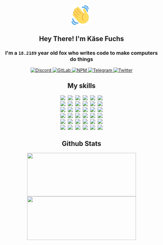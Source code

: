 <div><p align=center><img src=./resources/images/wave.gif width=64px height=64px></p><h2 align=center>Hey There! I'm Käse Fuchs</h2><h3 align=center>I'm a <code>18.2189</code> year old fox who writes code to make computers do things</h3><p align=center><a href=https://discord.com/users/507526681125322772><img alt=Discord src="https://img.shields.io/badge/Discord-5865F2?logo=discord&logoColor=white&style=flat-square#9aa3e470e493894d48757876c812c849"> </a><a href=https://gitlab.com/kasefuchs><img alt=GitLab src="https://img.shields.io/badge/GitLab-330F63?logo=gitlab&logoColor=white&style=flat-square#9aa3e470e493894d48757876c812c849"> </a><a href=https://npmjs.com/~kasefuchs><img alt=NPM src="https://img.shields.io/badge/NPM-CB3837?logo=npm&logoColor=white&style=flat-square#9aa3e470e493894d48757876c812c849"> </a><a href=https://t.me/kasefuchs><img alt=Telegram src="https://img.shields.io/badge/Telegram-2CA5E0?logo=telegram&logoColor=white&style=flat-square#9aa3e470e493894d48757876c812c849"> </a><a href=https://twitter.com/kasefuchs><img alt=Twitter src="https://img.shields.io/badge/Twitter-1DA1F2?logo=twitter&logoColor=white&style=flat-square#9aa3e470e493894d48757876c812c849"></a></p><h2 align=center>My skills</h2><p align=center><a href=https://aws.amazon.com/ ><picture><source srcset="https://skillicons.dev/icons?i=aws&theme=dark#9aa3e470e493894d48757876c812c849" media="(prefers-color-scheme: dark)"><source srcset="https://skillicons.dev/icons?i=aws&theme=light#9aa3e470e493894d48757876c812c849" media="(prefers-color-scheme: light), (prefers-color-scheme: no-preference)"><img src="https://skillicons.dev/icons?i=aws&theme=light#9aa3e470e493894d48757876c812c849"></picture></a>&nbsp;&nbsp;<a href=https://en.wikipedia.org/wiki/Bash_(Unix_shell)><picture><source srcset="https://skillicons.dev/icons?i=bash&theme=dark#9aa3e470e493894d48757876c812c849" media="(prefers-color-scheme: dark)"><source srcset="https://skillicons.dev/icons?i=bash&theme=light#9aa3e470e493894d48757876c812c849" media="(prefers-color-scheme: light), (prefers-color-scheme: no-preference)"><img src="https://skillicons.dev/icons?i=bash&theme=light#9aa3e470e493894d48757876c812c849"></picture></a>&nbsp;&nbsp;<a href=https://discord.com/developers/docs><picture><source srcset="https://skillicons.dev/icons?i=bots&theme=dark#9aa3e470e493894d48757876c812c849" media="(prefers-color-scheme: dark)"><source srcset="https://skillicons.dev/icons?i=bots&theme=light#9aa3e470e493894d48757876c812c849" media="(prefers-color-scheme: light), (prefers-color-scheme: no-preference)"><img src="https://skillicons.dev/icons?i=bots&theme=light#9aa3e470e493894d48757876c812c849"></picture></a>&nbsp;&nbsp;<a href=https://www.cloudflare.com/ ><picture><source srcset="https://skillicons.dev/icons?i=cloudflare&theme=dark#9aa3e470e493894d48757876c812c849" media="(prefers-color-scheme: dark)"><source srcset="https://skillicons.dev/icons?i=cloudflare&theme=light#9aa3e470e493894d48757876c812c849" media="(prefers-color-scheme: light), (prefers-color-scheme: no-preference)"><img src="https://skillicons.dev/icons?i=cloudflare&theme=light#9aa3e470e493894d48757876c812c849"></picture></a>&nbsp;&nbsp;<a href=https://en.wikipedia.org/wiki/CSS><picture><source srcset="https://skillicons.dev/icons?i=css&theme=dark#9aa3e470e493894d48757876c812c849" media="(prefers-color-scheme: dark)"><source srcset="https://skillicons.dev/icons?i=css&theme=light#9aa3e470e493894d48757876c812c849" media="(prefers-color-scheme: light), (prefers-color-scheme: no-preference)"><img src="https://skillicons.dev/icons?i=css&theme=light#9aa3e470e493894d48757876c812c849"></picture></a>&nbsp;&nbsp;<a href=https://www.docker.com/ ><picture><source srcset="https://skillicons.dev/icons?i=docker&theme=dark#9aa3e470e493894d48757876c812c849" media="(prefers-color-scheme: dark)"><source srcset="https://skillicons.dev/icons?i=docker&theme=light#9aa3e470e493894d48757876c812c849" media="(prefers-color-scheme: light), (prefers-color-scheme: no-preference)"><img src="https://skillicons.dev/icons?i=docker&theme=light#9aa3e470e493894d48757876c812c849"></picture></a><br><a href=https://www.electronjs.org/ ><picture><source srcset="https://skillicons.dev/icons?i=electron&theme=dark#9aa3e470e493894d48757876c812c849" media="(prefers-color-scheme: dark)"><source srcset="https://skillicons.dev/icons?i=electron&theme=light#9aa3e470e493894d48757876c812c849" media="(prefers-color-scheme: light), (prefers-color-scheme: no-preference)"><img src="https://skillicons.dev/icons?i=electron&theme=light#9aa3e470e493894d48757876c812c849"></picture></a>&nbsp;&nbsp;<a href=https://expressjs.com/ ><picture><source srcset="https://skillicons.dev/icons?i=express&theme=dark#9aa3e470e493894d48757876c812c849" media="(prefers-color-scheme: dark)"><source srcset="https://skillicons.dev/icons?i=express&theme=light#9aa3e470e493894d48757876c812c849" media="(prefers-color-scheme: light), (prefers-color-scheme: no-preference)"><img src="https://skillicons.dev/icons?i=express&theme=light#9aa3e470e493894d48757876c812c849"></picture></a>&nbsp;&nbsp;<a href=https://www.figma.com/ ><picture><source srcset="https://skillicons.dev/icons?i=figma&theme=dark#9aa3e470e493894d48757876c812c849" media="(prefers-color-scheme: dark)"><source srcset="https://skillicons.dev/icons?i=figma&theme=light#9aa3e470e493894d48757876c812c849" media="(prefers-color-scheme: light), (prefers-color-scheme: no-preference)"><img src="https://skillicons.dev/icons?i=figma&theme=light#9aa3e470e493894d48757876c812c849"></picture></a>&nbsp;&nbsp;<a href=https://firebase.google.com/ ><picture><source srcset="https://skillicons.dev/icons?i=firebase&theme=dark#9aa3e470e493894d48757876c812c849" media="(prefers-color-scheme: dark)"><source srcset="https://skillicons.dev/icons?i=firebase&theme=light#9aa3e470e493894d48757876c812c849" media="(prefers-color-scheme: light), (prefers-color-scheme: no-preference)"><img src="https://skillicons.dev/icons?i=firebase&theme=light#9aa3e470e493894d48757876c812c849"></picture></a>&nbsp;&nbsp;<a href=https://flask.palletsprojects.com/ ><picture><source srcset="https://skillicons.dev/icons?i=flask&theme=dark#9aa3e470e493894d48757876c812c849" media="(prefers-color-scheme: dark)"><source srcset="https://skillicons.dev/icons?i=flask&theme=light#9aa3e470e493894d48757876c812c849" media="(prefers-color-scheme: light), (prefers-color-scheme: no-preference)"><img src="https://skillicons.dev/icons?i=flask&theme=light#9aa3e470e493894d48757876c812c849"></picture></a>&nbsp;&nbsp;<a href=https://cloud.google.com/ ><picture><source srcset="https://skillicons.dev/icons?i=gcp&theme=dark#9aa3e470e493894d48757876c812c849" media="(prefers-color-scheme: dark)"><source srcset="https://skillicons.dev/icons?i=gcp&theme=light#9aa3e470e493894d48757876c812c849" media="(prefers-color-scheme: light), (prefers-color-scheme: no-preference)"><img src="https://skillicons.dev/icons?i=gcp&theme=light#9aa3e470e493894d48757876c812c849"></picture></a><br><a href=https://git-scm.com/ ><picture><source srcset="https://skillicons.dev/icons?i=git&theme=dark#9aa3e470e493894d48757876c812c849" media="(prefers-color-scheme: dark)"><source srcset="https://skillicons.dev/icons?i=git&theme=light#9aa3e470e493894d48757876c812c849" media="(prefers-color-scheme: light), (prefers-color-scheme: no-preference)"><img src="https://skillicons.dev/icons?i=git&theme=light#9aa3e470e493894d48757876c812c849"></picture></a>&nbsp;&nbsp;<a href=https://github.com/ ><picture><source srcset="https://skillicons.dev/icons?i=github&theme=dark#9aa3e470e493894d48757876c812c849" media="(prefers-color-scheme: dark)"><source srcset="https://skillicons.dev/icons?i=github&theme=light#9aa3e470e493894d48757876c812c849" media="(prefers-color-scheme: light), (prefers-color-scheme: no-preference)"><img src="https://skillicons.dev/icons?i=github&theme=light#9aa3e470e493894d48757876c812c849"></picture></a>&nbsp;&nbsp;<a href=https://gitlab.com/ ><picture><source srcset="https://skillicons.dev/icons?i=gitlab&theme=dark#9aa3e470e493894d48757876c812c849" media="(prefers-color-scheme: dark)"><source srcset="https://skillicons.dev/icons?i=gitlab&theme=light#9aa3e470e493894d48757876c812c849" media="(prefers-color-scheme: light), (prefers-color-scheme: no-preference)"><img src="https://skillicons.dev/icons?i=gitlab&theme=light#9aa3e470e493894d48757876c812c849"></picture></a>&nbsp;&nbsp;<a href=https://www.heroku.com/ ><picture><source srcset="https://skillicons.dev/icons?i=heroku&theme=dark#9aa3e470e493894d48757876c812c849" media="(prefers-color-scheme: dark)"><source srcset="https://skillicons.dev/icons?i=heroku&theme=light#9aa3e470e493894d48757876c812c849" media="(prefers-color-scheme: light), (prefers-color-scheme: no-preference)"><img src="https://skillicons.dev/icons?i=heroku&theme=light#9aa3e470e493894d48757876c812c849"></picture></a>&nbsp;&nbsp;<a href=https://en.wikipedia.org/wiki/HTML><picture><source srcset="https://skillicons.dev/icons?i=html&theme=dark#9aa3e470e493894d48757876c812c849" media="(prefers-color-scheme: dark)"><source srcset="https://skillicons.dev/icons?i=html&theme=light#9aa3e470e493894d48757876c812c849" media="(prefers-color-scheme: light), (prefers-color-scheme: no-preference)"><img src="https://skillicons.dev/icons?i=html&theme=light#9aa3e470e493894d48757876c812c849"></picture></a>&nbsp;&nbsp;<a href=https://en.wikipedia.org/wiki/JavaScript><picture><source srcset="https://skillicons.dev/icons?i=js&theme=dark#9aa3e470e493894d48757876c812c849" media="(prefers-color-scheme: dark)"><source srcset="https://skillicons.dev/icons?i=js&theme=light#9aa3e470e493894d48757876c812c849" media="(prefers-color-scheme: light), (prefers-color-scheme: no-preference)"><img src="https://skillicons.dev/icons?i=js&theme=light#9aa3e470e493894d48757876c812c849"></picture></a><br><a href=https://en.wikipedia.org/wiki/Linux><picture><source srcset="https://skillicons.dev/icons?i=linux&theme=dark#9aa3e470e493894d48757876c812c849" media="(prefers-color-scheme: dark)"><source srcset="https://skillicons.dev/icons?i=linux&theme=light#9aa3e470e493894d48757876c812c849" media="(prefers-color-scheme: light), (prefers-color-scheme: no-preference)"><img src="https://skillicons.dev/icons?i=linux&theme=light#9aa3e470e493894d48757876c812c849"></picture></a>&nbsp;&nbsp;<a href=https://mui.com/ ><picture><source srcset="https://skillicons.dev/icons?i=materialui&theme=dark#9aa3e470e493894d48757876c812c849" media="(prefers-color-scheme: dark)"><source srcset="https://skillicons.dev/icons?i=materialui&theme=light#9aa3e470e493894d48757876c812c849" media="(prefers-color-scheme: light), (prefers-color-scheme: no-preference)"><img src="https://skillicons.dev/icons?i=materialui&theme=light#9aa3e470e493894d48757876c812c849"></picture></a>&nbsp;&nbsp;<a href=https://en.wikipedia.org/wiki/Markdown><picture><source srcset="https://skillicons.dev/icons?i=md&theme=dark#9aa3e470e493894d48757876c812c849" media="(prefers-color-scheme: dark)"><source srcset="https://skillicons.dev/icons?i=md&theme=light#9aa3e470e493894d48757876c812c849" media="(prefers-color-scheme: light), (prefers-color-scheme: no-preference)"><img src="https://skillicons.dev/icons?i=md&theme=light#9aa3e470e493894d48757876c812c849"></picture></a>&nbsp;&nbsp;<a href=https://www.mongodb.com/ ><picture><source srcset="https://skillicons.dev/icons?i=mongodb&theme=dark#9aa3e470e493894d48757876c812c849" media="(prefers-color-scheme: dark)"><source srcset="https://skillicons.dev/icons?i=mongodb&theme=light#9aa3e470e493894d48757876c812c849" media="(prefers-color-scheme: light), (prefers-color-scheme: no-preference)"><img src="https://skillicons.dev/icons?i=mongodb&theme=light#9aa3e470e493894d48757876c812c849"></picture></a>&nbsp;&nbsp;<a href=https://www.mysql.com/ ><picture><source srcset="https://skillicons.dev/icons?i=mysql&theme=dark#9aa3e470e493894d48757876c812c849" media="(prefers-color-scheme: dark)"><source srcset="https://skillicons.dev/icons?i=mysql&theme=light#9aa3e470e493894d48757876c812c849" media="(prefers-color-scheme: light), (prefers-color-scheme: no-preference)"><img src="https://skillicons.dev/icons?i=mysql&theme=light#9aa3e470e493894d48757876c812c849"></picture></a>&nbsp;&nbsp;<a href=https://nextjs.org/ ><picture><source srcset="https://skillicons.dev/icons?i=nextjs&theme=dark#9aa3e470e493894d48757876c812c849" media="(prefers-color-scheme: dark)"><source srcset="https://skillicons.dev/icons?i=nextjs&theme=light#9aa3e470e493894d48757876c812c849" media="(prefers-color-scheme: light), (prefers-color-scheme: no-preference)"><img src="https://skillicons.dev/icons?i=nextjs&theme=light#9aa3e470e493894d48757876c812c849"></picture></a><br><a href=https://nodejs.org/en/ ><picture><source srcset="https://skillicons.dev/icons?i=nodejs&theme=dark#9aa3e470e493894d48757876c812c849" media="(prefers-color-scheme: dark)"><source srcset="https://skillicons.dev/icons?i=nodejs&theme=light#9aa3e470e493894d48757876c812c849" media="(prefers-color-scheme: light), (prefers-color-scheme: no-preference)"><img src="https://skillicons.dev/icons?i=nodejs&theme=light#9aa3e470e493894d48757876c812c849"></picture></a>&nbsp;&nbsp;<a href=https://www.postgresql.org/ ><picture><source srcset="https://skillicons.dev/icons?i=postgres&theme=dark#9aa3e470e493894d48757876c812c849" media="(prefers-color-scheme: dark)"><source srcset="https://skillicons.dev/icons?i=postgres&theme=light#9aa3e470e493894d48757876c812c849" media="(prefers-color-scheme: light), (prefers-color-scheme: no-preference)"><img src="https://skillicons.dev/icons?i=postgres&theme=light#9aa3e470e493894d48757876c812c849"></picture></a>&nbsp;&nbsp;<a href=https://learn.microsoft.com/en-us/powershell/ ><picture><source srcset="https://skillicons.dev/icons?i=powershell&theme=dark#9aa3e470e493894d48757876c812c849" media="(prefers-color-scheme: dark)"><source srcset="https://skillicons.dev/icons?i=powershell&theme=light#9aa3e470e493894d48757876c812c849" media="(prefers-color-scheme: light), (prefers-color-scheme: no-preference)"><img src="https://skillicons.dev/icons?i=powershell&theme=light#9aa3e470e493894d48757876c812c849"></picture></a>&nbsp;&nbsp;<a href=https://www.python.org/ ><picture><source srcset="https://skillicons.dev/icons?i=py&theme=dark#9aa3e470e493894d48757876c812c849" media="(prefers-color-scheme: dark)"><source srcset="https://skillicons.dev/icons?i=py&theme=light#9aa3e470e493894d48757876c812c849" media="(prefers-color-scheme: light), (prefers-color-scheme: no-preference)"><img src="https://skillicons.dev/icons?i=py&theme=light#9aa3e470e493894d48757876c812c849"></picture></a>&nbsp;&nbsp;<a href=https://www.raspberrypi.org/ ><picture><source srcset="https://skillicons.dev/icons?i=raspberrypi&theme=dark#9aa3e470e493894d48757876c812c849" media="(prefers-color-scheme: dark)"><source srcset="https://skillicons.dev/icons?i=raspberrypi&theme=light#9aa3e470e493894d48757876c812c849" media="(prefers-color-scheme: light), (prefers-color-scheme: no-preference)"><img src="https://skillicons.dev/icons?i=raspberrypi&theme=light#9aa3e470e493894d48757876c812c849"></picture></a>&nbsp;&nbsp;<a href=https://reactjs.org/ ><picture><source srcset="https://skillicons.dev/icons?i=react&theme=dark#9aa3e470e493894d48757876c812c849" media="(prefers-color-scheme: dark)"><source srcset="https://skillicons.dev/icons?i=react&theme=light#9aa3e470e493894d48757876c812c849" media="(prefers-color-scheme: light), (prefers-color-scheme: no-preference)"><img src="https://skillicons.dev/icons?i=react&theme=light#9aa3e470e493894d48757876c812c849"></picture></a><br><a href=https://redux.js.org/ ><picture><source srcset="https://skillicons.dev/icons?i=redux&theme=dark#9aa3e470e493894d48757876c812c849" media="(prefers-color-scheme: dark)"><source srcset="https://skillicons.dev/icons?i=redux&theme=light#9aa3e470e493894d48757876c812c849" media="(prefers-color-scheme: light), (prefers-color-scheme: no-preference)"><img src="https://skillicons.dev/icons?i=redux&theme=light#9aa3e470e493894d48757876c812c849"></picture></a>&nbsp;&nbsp;<a href=https://en.wikipedia.org/wiki/Regular_expression><picture><source srcset="https://skillicons.dev/icons?i=regex&theme=dark#9aa3e470e493894d48757876c812c849" media="(prefers-color-scheme: dark)"><source srcset="https://skillicons.dev/icons?i=regex&theme=light#9aa3e470e493894d48757876c812c849" media="(prefers-color-scheme: light), (prefers-color-scheme: no-preference)"><img src="https://skillicons.dev/icons?i=regex&theme=light#9aa3e470e493894d48757876c812c849"></picture></a>&nbsp;&nbsp;<a href=https://en.wikipedia.org/wiki/Sass_(stylesheet_language)><picture><source srcset="https://skillicons.dev/icons?i=sass&theme=dark#9aa3e470e493894d48757876c812c849" media="(prefers-color-scheme: dark)"><source srcset="https://skillicons.dev/icons?i=sass&theme=light#9aa3e470e493894d48757876c812c849" media="(prefers-color-scheme: light), (prefers-color-scheme: no-preference)"><img src="https://skillicons.dev/icons?i=sass&theme=light#9aa3e470e493894d48757876c812c849"></picture></a>&nbsp;&nbsp;<a href=https://www.typescriptlang.org/ ><picture><source srcset="https://skillicons.dev/icons?i=ts&theme=dark#9aa3e470e493894d48757876c812c849" media="(prefers-color-scheme: dark)"><source srcset="https://skillicons.dev/icons?i=ts&theme=light#9aa3e470e493894d48757876c812c849" media="(prefers-color-scheme: light), (prefers-color-scheme: no-preference)"><img src="https://skillicons.dev/icons?i=ts&theme=light#9aa3e470e493894d48757876c812c849"></picture></a>&nbsp;&nbsp;<a href=https://unity.com/ ><picture><source srcset="https://skillicons.dev/icons?i=unity&theme=dark#9aa3e470e493894d48757876c812c849" media="(prefers-color-scheme: dark)"><source srcset="https://skillicons.dev/icons?i=unity&theme=light#9aa3e470e493894d48757876c812c849" media="(prefers-color-scheme: light), (prefers-color-scheme: no-preference)"><img src="https://skillicons.dev/icons?i=unity&theme=light#9aa3e470e493894d48757876c812c849"></picture></a>&nbsp;&nbsp;<a href=https://workers.cloudflare.com/ ><picture><source srcset="https://skillicons.dev/icons?i=workers&theme=dark#9aa3e470e493894d48757876c812c849" media="(prefers-color-scheme: dark)"><source srcset="https://skillicons.dev/icons?i=workers&theme=light#9aa3e470e493894d48757876c812c849" media="(prefers-color-scheme: light), (prefers-color-scheme: no-preference)"><img src="https://skillicons.dev/icons?i=workers&theme=light#9aa3e470e493894d48757876c812c849"></picture></a><br></p><h2 align=center>Github Stats</h2><p align=center><picture><source srcset="https://github-readme-stats-kasefuchs.vercel.app/api/?count_private=true&hide_border=true&hide_rank=true&line_height=20&hide_title=true&username=Kasefuchs&theme=dark#9aa3e470e493894d48757876c812c849" media="(prefers-color-scheme: dark)"><source srcset="https://github-readme-stats-kasefuchs.vercel.app/api/?count_private=true&hide_border=true&hide_rank=true&line_height=20&hide_title=true&username=Kasefuchs&theme=light#9aa3e470e493894d48757876c812c849" media="(prefers-color-scheme: light), (prefers-color-scheme: no-preference)"><img align=middle width=350 height=140 src="https://github-readme-stats-kasefuchs.vercel.app/api/?count_private=true&hide_border=true&hide_rank=true&line_height=20&hide_title=true&username=Kasefuchs&theme=light#9aa3e470e493894d48757876c812c849"></picture><picture><source srcset="https://github-readme-stats-kasefuchs.vercel.app/api/top-langs/?count_private=true&hide_border=true&layout=compact&username=Kasefuchs&theme=dark#9aa3e470e493894d48757876c812c849" media="(prefers-color-scheme: dark)"><source srcset="https://github-readme-stats-kasefuchs.vercel.app/api/top-langs/?count_private=true&hide_border=true&layout=compact&username=Kasefuchs&theme=light#9aa3e470e493894d48757876c812c849" media="(prefers-color-scheme: light), (prefers-color-scheme: no-preference)"><img align=middle width=350 height=140 src="https://github-readme-stats-kasefuchs.vercel.app/api/top-langs/?count_private=true&hide_border=true&layout=compact&username=Kasefuchs&theme=light#9aa3e470e493894d48757876c812c849"></picture></p><img src="https://hit.yhype.me/github/profile?user_id=64592097#9aa3e470e493894d48757876c812c849" alt=""></div>